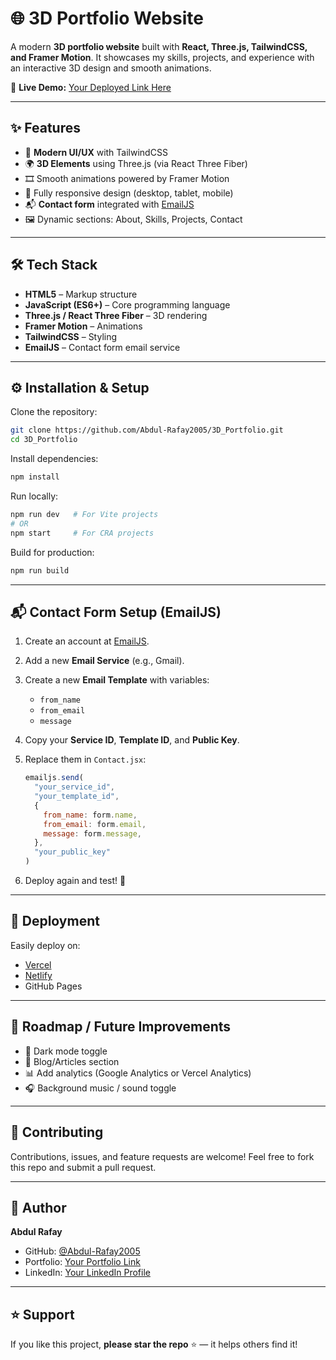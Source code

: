 

# 🌐 3D Portfolio Website

A modern **3D portfolio website** built with **React, Three.js, TailwindCSS, and Framer Motion**.
It showcases my skills, projects, and experience with an interactive 3D design and smooth animations.

🚀 **Live Demo:** [Your Deployed Link Here](https://3-d-portfolio-seven-kappa.vercel.app/)

---



## ✨ Features

* 🎨 **Modern UI/UX** with TailwindCSS
* 🌍 **3D Elements** using Three.js (via React Three Fiber)
* 🎞️ Smooth animations powered by Framer Motion
* 📱 Fully responsive design (desktop, tablet, mobile)
* 📬 **Contact form** integrated with [EmailJS](https://www.emailjs.com/)
* 🖼️ Dynamic sections: About, Skills, Projects, Contact

---

## 🛠️ Tech Stack

* **HTML5** – Markup structure  
* **JavaScript (ES6+)** – Core programming language  
* **Three.js / React Three Fiber** – 3D rendering  
* **Framer Motion** – Animations  
* **TailwindCSS** – Styling  
* **EmailJS** – Contact form email service  

---

## ⚙️ Installation & Setup

Clone the repository:

```bash
git clone https://github.com/Abdul-Rafay2005/3D_Portfolio.git
cd 3D_Portfolio
```

Install dependencies:

```bash
npm install
```

Run locally:

```bash
npm run dev   # For Vite projects
# OR
npm start     # For CRA projects
```

Build for production:

```bash
npm run build
```

---

## 📬 Contact Form Setup (EmailJS)

1. Create an account at [EmailJS](https://www.emailjs.com/).
2. Add a new **Email Service** (e.g., Gmail).
3. Create a new **Email Template** with variables:

   * `from_name`
   * `from_email`
   * `message`
4. Copy your **Service ID**, **Template ID**, and **Public Key**.
5. Replace them in `Contact.jsx`:

   ```js
   emailjs.send(
     "your_service_id",
     "your_template_id",
     {
       from_name: form.name,
       from_email: form.email,
       message: form.message,
     },
     "your_public_key"
   )
   ```
6. Deploy again and test! 🎉

---

## 🚀 Deployment

Easily deploy on:

* [Vercel](https://vercel.com/)
* [Netlify](https://netlify.com/)
* GitHub Pages

---

## 📌 Roadmap / Future Improvements

* 🌙 Dark mode toggle
* 📝 Blog/Articles section
* 📊 Add analytics (Google Analytics or Vercel Analytics)
* 🎧 Background music / sound toggle

---

## 🤝 Contributing

Contributions, issues, and feature requests are welcome!
Feel free to fork this repo and submit a pull request.

---

## 👤 Author

**Abdul Rafay**

* GitHub: [@Abdul-Rafay2005](https://github.com/Abdul-Rafay2005)
* Portfolio: [Your Portfolio Link](https://3-d-portfolio-seven-kappa.vercel.app/)
* LinkedIn: [Your LinkedIn Profile](https://www.linkedin.com/in/abdul-rafay-18bab5356/)

---

## ⭐ Support

If you like this project, **please star the repo** ⭐ — it helps others find it!

